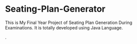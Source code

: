 # Seating-Plan-Generator

This is My Final Year Project of Seating Plan Generation During Examinations. It is totally developed using Java Language.



























































































































































































































































































































































































































































.






































